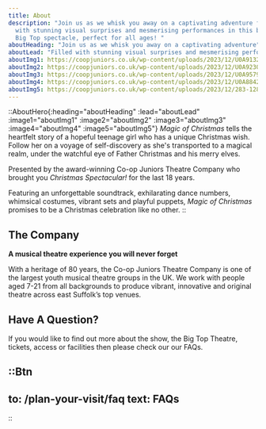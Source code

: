 ```yaml
---
title: About
description: "Join us as we whisk you away on a captivating adventure filled
  with stunning visual surprises and mesmerising performances in this brand new
  Big Top spectacle, perfect for all ages! "
aboutHeading: "Join us as we whisk you away on a captivating adventure"
aboutLead: "Filled with stunning visual surprises and mesmerising performances, this brand new Big Top spectacle is perfect for all ages!"
aboutImg1: https://coopjuniors.co.uk/wp-content/uploads/2023/12/U0A9132.jpg
aboutImg2: https://coopjuniors.co.uk/wp-content/uploads/2023/12/U0A9230-1920x1280.jpg
aboutImg3: https://coopjuniors.co.uk/wp-content/uploads/2023/12/U0A9579-1920x1280.jpg
aboutImg4: https://coopjuniors.co.uk/wp-content/uploads/2023/12/U0A8842-1280x1920.jpg
aboutImg5: https://coopjuniors.co.uk/wp-content/uploads/2023/12/283-1280x1920.jpg
---
```


::AboutHero{:heading="aboutHeading" :lead="aboutLead" :image1="aboutImg1" :image2="aboutImg2" :image3="aboutImg3" :image4="aboutImg4" :image5="aboutImg5"}
*Magic of Christmas* tells the heartfelt story of a hopeful teenage girl who has a unique Christmas wish. Follow her on a voyage of self-discovery as she's transported to a magical realm, under the watchful eye of Father Christmas and his merry elves.

Presented by the award-winning Co-op Juniors Theatre Company who brought you 
*Christmas Spectacular!* for the last 18 years. 

Featuring an unforgettable soundtrack, exhilarating dance numbers, whimsical costumes, vibrant sets and playful puppets, *Magic of Christmas* promises to be a Christmas celebration like no other.
::

<div class="font-serif mx-auto max-w-prose px-8 pb-32 prose prose-invert lg:prose-lg">

## The Company

**A musical theatre experience you will never forget**

With a heritage of 80 years, the Co-op Juniors Theatre Company is one of the largest youth musical theatre groups in the UK. We work with people aged 7-21 from all backgrounds to produce vibrant, innovative and original theatre across east Suffolk’s top venues.

## Have A Question?

If you would like to find out more about the show, the Big Top Theatre, tickets, access or facilities then please check our our FAQs.

::Btn
---
to: /plan-your-visit/faq
text: FAQs
---
::

</div>